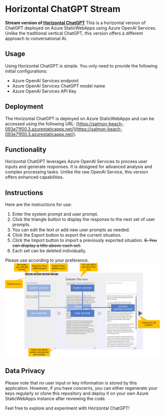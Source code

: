 # Horizontal ChatGPT Stream

**Stream version of [Horizontal ChatGPT](https://github.com/shyamagu/horizontal-chatgpt)**
This is a horizontal version of ChatGPT deployed on Azure StaticWebApps using Azure OpenAI Services. Unlike the traditional vertical ChatGPT, this version offers a different approach to conversational AI.

## Usage

Using Horizontal ChatGPT is simple. You only need to provide the following initial configurations:

- Azure OpenAI Services endpoint
- Azure OpenAI Services ChatGPT model name
- Azure OpenAI Services API Key

## Deployment

The Horizontal ChatGPT is deployed on Azure StaticWebApps and can be accessed using the following URL: [https://salmon-beach-093e71f00.3.azurestaticapps.net/](https://salmon-beach-093e71f00.3.azurestaticapps.net/).

## Functionality

Horizontal ChatGPT leverages Azure OpenAI Services to process user inputs and generate responses. It is designed for advanced analysis and complex processing tasks. Unlike the raw OpenAI Service, this version offers enhanced capabilities.

## Instructions

Here are the instructions for use:

1. Enter the system prompt and user prompt.
2. Click the triangle button to display the response to the next set of user prompts.
3. You can edit the text or add new user prompts as needed.
4. Click the Export button to export the current situation.
5. Click the Import button to import a previously exported situation.
~~6. You can display a title above each set.~~
7. Each set can be deleted individually.

Please use according to your preference.
![instructions.png](horizontal_chatgpt.png)

## Data Privacy

Please note that no user input or key information is stored by this application. However, if you have concerns, you can either regenerate your keys regularly or clone this repository and deploy it on your own Azure StaticWebApps instance after reviewing the code.

Feel free to explore and experiment with Horizontal ChatGPT!
